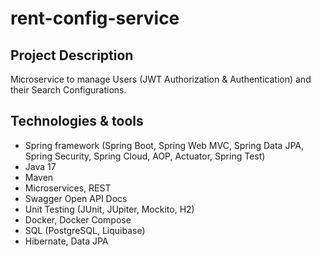 # rent-config-service

## Project Description
Microservice to manage Users (JWT Authorization & Authentication) and their Search Configurations.

## Technologies & tools
- Spring framework (Spring Boot, Spring Web MVC, Spring Data JPA, Spring Security, Spring Cloud, AOP, Actuator, Spring Test)
- Java 17
- Maven
- Microservices, REST
- Swagger Open API Docs
- Unit Testing (JUnit, JUpiter, Mockito, H2)
- Docker, Docker Compose
- SQL (PostgreSQL, Liquibase)
- Hibernate, Data JPA
